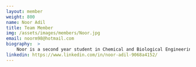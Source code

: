```yaml
---
layout: member
weight: 800
name: Noor Adil
title: Team Member
img: /assets/images/members/Noor.jpg
email: noorm98@hotmail.com
biography:  >
	Noor is a second year student in Chemical and Biological Engineering. She is part of the Algae Biofuel team in Envision. She works along her team members to create optimal growing conditions for Algae for higher lipid and and sugar extraction. Noor has 	always been interested in the field of clean energy and worked on several projects that promot environmentally-sound solutions. Her combined passion for renewable energy and biology inspire her to remain dedicated to the team and contributed to the research and experiments conducted, believing one day this will make a difference.
linkedin: https://www.linkedin.com/in/noor-adil-9068a4152/
---
```

